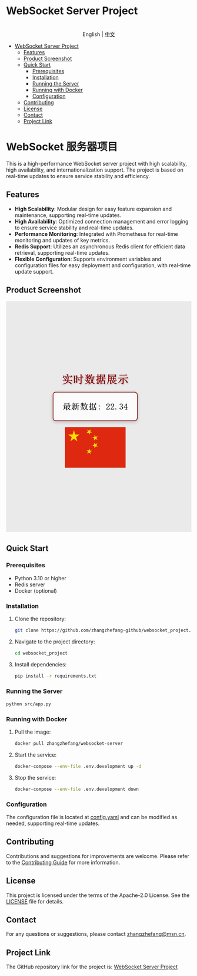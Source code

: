 # WebSocket Server Project

<p align="center">
    <br> English | <a href="README-EN.md">中文</a>
</p>

- [WebSocket Server Project](#websocket-server-project)
  - [Features](#features)
  - [Product Screenshot](#product-screenshot)
  - [Quick Start](#quick-start)
    - [Prerequisites](#prerequisites)
    - [Installation](#installation)
    - [Running the Server](#running-the-server)
    - [Running with Docker](#running-with-docker)
    - [Configuration](#configuration)
  - [Contributing](#contributing)
  - [License](#license)
  - [Contact](#contact)
  - [Project Link](#project-link)


# WebSocket 服务器项目
This is a high-performance WebSocket server project with high scalability, high availability, and internationalization support. The project is based on real-time updates to ensure service stability and efficiency.

## Features

- **High Scalability**: Modular design for easy feature expansion and maintenance, supporting real-time updates.
- **High Availability**: Optimized connection management and error logging to ensure service stability and real-time updates.
- **Performance Monitoring**: Integrated with Prometheus for real-time monitoring and updates of key metrics.
- **Redis Support**: Utilizes an asynchronous Redis client for efficient data retrieval, supporting real-time updates.
- **Flexible Configuration**: Supports environment variables and configuration files for easy deployment and configuration, with real-time update support.

## Product Screenshot

![Product Screenshot](./docs/screenshot.png)

## Quick Start

### Prerequisites

- Python 3.10 or higher
- Redis server
- Docker (optional)

### Installation

1. Clone the repository:

   ```bash
   git clone https://github.com/zhangzhefang-github/websocket_project.git
   ```

2. Navigate to the project directory:

   ```bash
   cd websocket_project
   ```

3. Install dependencies:

   ```bash
   pip install -r requirements.txt
   ```

### Running the Server

   ```bash
   python src/app.py
   ```

### Running with Docker

1. Pull the image:

   ```bash
   docker pull zhangzhefang/websocket-server
   ```

2. Start the service:

   ```bash
   docker-compose --env-file .env.development up -d
   ```

3. Stop the service:

   ```bash
   docker-compose --env-file .env.development down
   ```

### Configuration

The configuration file is located at [config.yaml](config.yaml) and can be modified as needed, supporting real-time updates.

## Contributing

Contributions and suggestions for improvements are welcome. Please refer to the [Contributing Guide](CONTRIBUTING.md) for more information.

## License

This project is licensed under the terms of the Apache-2.0 License. See the [LICENSE](LICENSE) file for details.

## Contact

For any questions or suggestions, please contact zhangzhefang@msn.cn.

## Project Link

The GitHub repository link for the project is: [WebSocket Server Project](https://github.com/zhangzhefang-github/websocket_project)
